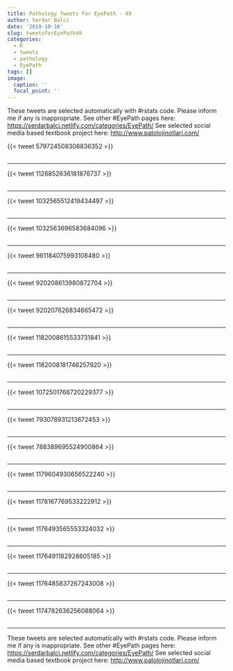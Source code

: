 ```yaml
---
title: Pathology Tweets For EyePath - 49
author: Serdar Balci
date: '2019-10-10'
slug: tweetsForEyePath49
categories:
  - R
  - tweets
  - pathology
  - EyePath
tags: []
image:
  caption: ''
  focal_point: ''
---
```



These tweets are selected automatically with #rstats code. Please inform me if any is inappropriate.
See other #EyePath pages here: https://serdarbalci.netlify.com/categories/EyePath/ 
See selected social media based textbook project here: http://www.patolojinotlari.com/

{{< tweet 579724508308836352 >}}
<br>
<br>
<hr>
{{< tweet 1126852636181876737 >}}
<br>
<br>
<hr>
{{< tweet 1032565512419434497 >}}
<br>
<br>
<hr>
{{< tweet 1032563696583684096 >}}
<br>
<br>
<hr>
{{< tweet 961184075993108480 >}}
<br>
<br>
<hr>
{{< tweet 920208613980872704 >}}
<br>
<br>
<hr>
{{< tweet 920207626834665472 >}}
<br>
<br>
<hr>
{{< tweet 1182008615533731841 >}}
<br>
<br>
<hr>
{{< tweet 1182008181746257920 >}}
<br>
<br>
<hr>
{{< tweet 1072501766720229377 >}}
<br>
<br>
<hr>
{{< tweet 793078931213672453 >}}
<br>
<br>
<hr>
{{< tweet 788389695524900864 >}}
<br>
<br>
<hr>
{{< tweet 1179604930656522240 >}}
<br>
<br>
<hr>
{{< tweet 1178167769533222912 >}}
<br>
<br>
<hr>
{{< tweet 1176493565553324032 >}}
<br>
<br>
<hr>
{{< tweet 1176491182928605185 >}}
<br>
<br>
<hr>
{{< tweet 1176485837267243008 >}}
<br>
<br>
<hr>
{{< tweet 1174782636256088064 >}}
<br>
<br>
<hr>


These tweets are selected automatically with #rstats code. Please inform me if any is inappropriate.
See other #EyePath pages here: https://serdarbalci.netlify.com/categories/EyePath/ 
See selected social media based textbook project here: http://www.patolojinotlari.com/

